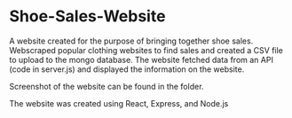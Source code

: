 # Shoe-Sales-Website
A website created for the purpose of bringing together shoe sales. Webscraped popular clothing websites to find sales and
created a CSV file to upload to the mongo database. The website fetched data from an API (code in server.js) and displayed the
information on the website.

Screenshot of the website can be found in the folder.

The website was created using React, Express, and Node.js
